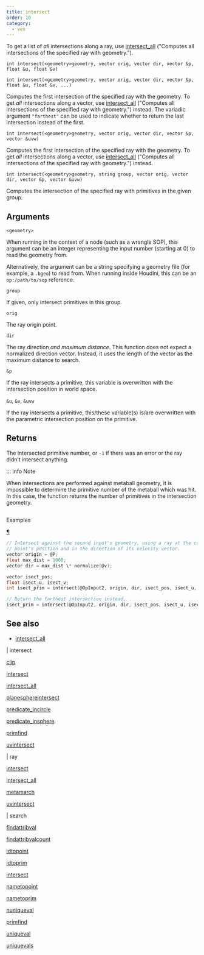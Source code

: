 ```yaml
---
title: intersect
order: 10
category:
  - vex
---
```


To get a list of _all_ intersections along a ray, use [intersect_all](intersect_all.html) ("Computes all intersections of the specified ray with geometry.").

`int intersect(<geometry>geometry, vector orig, vector dir, vector &p, float &u, float &v)`

`int intersect(<geometry>geometry, vector orig, vector dir, vector &p, float &u, float &v, ...)`

Computes the first intersection of the specified ray with the geometry.
To get _all_ intersections along a vector, use [intersect_all](intersect_all.html) ("Computes all intersections of the specified ray with geometry.") instead.
The variadic argument `"farthest"` can be used to indicate whether to return the last intersection instead of the first.

`int intersect(<geometry>geometry, vector orig, vector dir, vector &p, vector &uvw)`

Computes the first intersection of the specified ray with the geometry.
To get _all_ intersections along a vector, use [intersect_all](intersect_all.html) ("Computes all intersections of the specified ray with geometry.") instead.

`int intersect(<geometry>geometry, string group, vector orig, vector dir, vector &p, vector &uvw)`

Computes the intersection of the specified ray with primitives in the given group.

## Arguments

`<geometry>`

When running in the context of a node (such as a wrangle SOP), this argument can be an integer representing the input number (starting at 0) to read the geometry from.

Alternatively, the argument can be a string specifying a geometry file (for example, a `.bgeo`) to read from. When running inside Houdini, this can be an `op:/path/to/sop` reference.

`group`

If given, only intersect primitives in this group.

`orig`

The ray origin point.

`dir`

The ray direction _and maximum distance_.
This function does not expect a normalized direction vector.
Instead, it uses the length of the vector as the maximum distance to search.

`&p`

If the ray intersects a primitive, this variable is overwritten with the intersection position in world space.

`&u`, `&v`, `&uvw`

If the ray intersects a primitive, this/these variable(s) is/are overwritten with the parametric intersection position on the primitive.

## Returns

The intersected primitive number, or `-1` if there was an error or the ray didn’t intersect anything.

::: info Note

When intersections are performed against metaball geometry, it is
impossible to determine the primitive number of the metaball which
was hit. In this case, the function returns the number of primitives
in the intersection geometry.

##

Examples

[¶](#examples)

```c
// Intersect against the second input's geometry, using a ray at the current
// point's position and in the direction of its velocity vector.
vector origin = @P;
float max_dist = 1000;
vector dir = max_dist \* normalize(@v);

vector isect_pos;
float isect_u, isect_v;
int isect_prim = intersect(@OpInput2, origin, dir, isect_pos, isect_u, isect_v);

// Return the farthest intersection instead.
isect_prim = intersect(@OpInput2, origin, dir, isect_pos, isect_u, isect_v, "farthest", 1);

```

## See also

- [intersect_all](intersect_all.html)

|
intersect

[clip](clip.html)

[intersect](intersect.html)

[intersect_all](intersect_all.html)

[planesphereintersect](planesphereintersect.html)

[predicate_incircle](predicate_incircle.html)

[predicate_insphere](predicate_insphere.html)

[primfind](primfind.html)

[uvintersect](uvintersect.html)

|
ray

[intersect](intersect.html)

[intersect_all](intersect_all.html)

[metamarch](metamarch.html)

[uvintersect](uvintersect.html)

|
search

[findattribval](findattribval.html)

[findattribvalcount](findattribvalcount.html)

[idtopoint](idtopoint.html)

[idtoprim](idtoprim.html)

[intersect](intersect.html)

[nametopoint](nametopoint.html)

[nametoprim](nametoprim.html)

[nuniqueval](nuniqueval.html)

[primfind](primfind.html)

[uniqueval](uniqueval.html)

[uniquevals](uniquevals.html)
